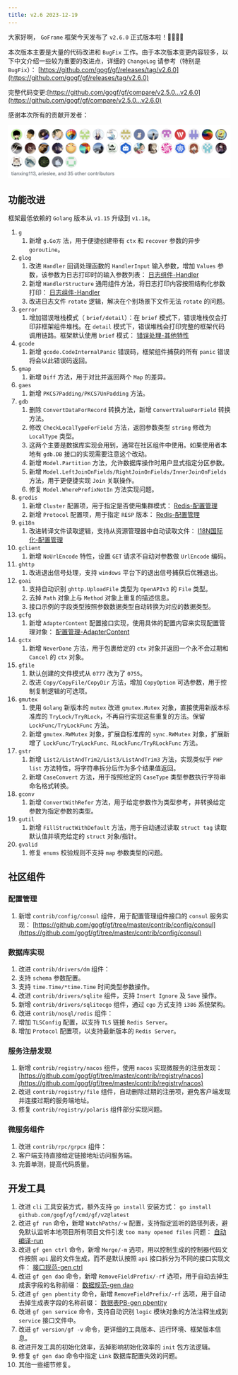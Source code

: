 ```yaml
---
title: v2.6 2023-12-19
---
```


大家好啊， `GoFrame` 框架今天发布了 `v2.6.0` 正式版本啦！👏👏👏👏

本次版本主要是大量的代码改进和 `BugFix` 工作。由于本次版本变更内容较多，以下中文介绍一些较为重要的改进点，详细的 `ChangeLog` 请参考（特别是 `BugFix`）： [https://github.com/gogf/gf/releases/tag/v2.6.0](https://github.com/gogf/gf/releases/tag/v2.6.0)

完整代码变更:[https://github.com/gogf/gf/compare/v2.5.0...v2.6.0](https://github.com/gogf/gf/compare/v2.5.0...v2.6.0)

感谢本次所有的贡献开发者：

![](/markdown/2a0ac86fa588ff6dff86735b6e5a4696.png)

## 功能改进

框架最低依赖的 `Golang` 版本从 `v1.15` 升级到 `v1.18`。

01. `g`
    1. 新增 `g.Go方` 法，用于便捷创建带有 `ctx` 和 `recover` 参数的异步 `goroutine`。
02. `glog`
    1. 改进 `Handler` 回调处理函数的 `HandlerInput` 输入参数，增加 `Values` 参数，该参数为日志打印时的输入参数列表： [日志组件-Handler](/docs/核心组件/日志组件/日志组件-Handler)
    2. 新增 `HandlerStructure` 通用组件方法，将日志打印内容按照结构化参数打印： [日志组件-Handler](/docs/核心组件/日志组件/日志组件-Handler)
    3. 改进日志文件 `rotate` 逻辑，解决在个别场景下文件无法 `rotate` 的问题。
03. `gerror`
    1. 增加错误堆栈模式（ `brief/detail`）：在 `brief` 模式下，错误堆栈仅会打印非框架组件堆栈。在 `detail` 模式下，错误堆栈会打印完整的框架代码调用链路。框架默认使用 `brief` 模式： [错误处理-其他特性](/docs/核心组件/错误处理/错误处理-其他特性)
04. `gcode`
    1. 新增 `gcode.CodeInternalPanic` 错误码，框架组件捕获的所有 `panic` 错误将会以此错误码返回。
05. `gmap`
    1. 新增 `Diff` 方法，用于对比并返回两个 `Map` 的差异。
06. `gaes`
    1. 新增 `PKCS7Padding/PKCS7UnPadding` 方法。
07. `gdb`
    1. 删除 `ConvertDataForRecord` 转换方法，新增 `ConvertValueForField` 转换方法。
    2. 修改 `CheckLocalTypeForField` 方法，返回参数类型 `string` 修改为 `LocalType` 类型。
    3. 这两个主要是数据库实现会用到，通常在社区组件中使用。如果使用者本地有 `gdb.DB` 接口的实现需要注意这个改动。
    4. 新增 `Model.Partition` 方法，允许数据库操作时用户显式指定分区参数。
    5. 新增 `Model.LeftJoinOnFields/RightJoinOnFields/InnerJoinOnFields` 方法，用于更便捷实现 `Join` 关联操作。
    6. 修复 `Model.WherePrefixNotIn` 方法实现问题。
08. `gredis`
    1. 新增 `Cluster` 配置项，用于指定是否使用集群模式： [Redis-配置管理](/docs/核心组件/NoSQL%20Redis/Redis-配置管理)
    2. 新增 `Protocol` 配置项，用于指定 `RESP` 版本： [Redis-配置管理](/docs/核心组件/NoSQL%20Redis/Redis-配置管理)
09. `gi18n`
    1. 改进转译文件读取逻辑，支持从资源管理器中自动读取文件： [I18N国际化-配置管理](/docs/核心组件/I18N国际化/I18N国际化-配置管理)
10. `gclient`
    1. 新增 `NoUrlEncode` 特性，设置 `GET` 请求不自动对参数做 `UrlEncode` 编码。
11. `ghttp`
    1. 改进退出信号处理，支持 `windows` 平台下的退出信号捕获后优雅退出。
12. `goai`
    1. 支持自动识别 `ghttp.UploadFile` 类型为 `OpenAPIv3` 的 `File` 类型。
    2. 去掉 `Path` 对象上与 `Method` 对象上重复的描述信息。
    3. 接口示例的字段类型按照参数数据类型自动转换为对应的数据类型。
13. `gcfg`
    1. 新增 `AdapterContent` 配置接口实现，使用具体的配置内容来实现配置管理对象： [配置管理-AdapterContent](/docs/核心组件/配置管理/配置管理-接口化设计/配置管理-AdapterContent)
14. `gctx`
    1. 新增 `NeverDone` 方法，用于包裹给定的 `ctx` 对象并返回一个永不会过期和 `Cancel` 的 `ctx` 对象。
15. `gfile`
    1. 默认创建的文件模式从 `0777` 改为了 `0755`。
    2. 改进 `Copy/CopyFile/CopyDir` 方法，增加 `CopyOption` 可选参数，用于控制复制逻辑的可选项。
16. `gmutex`
    1. 使用 `Golang` 新版本的 `mutex` 改进 `gmutex.Mutex` 对象，直接使用新版本标准库的 `TryLock/TryRLock`，不再自行实现这些重复的方法。保留 `LockFunc/TryLockFunc` 方法。
    2. 新增 `gmutex.RWMutex` 对象，扩展自标准库的 `sync.RWMutex` 对象，扩展新增了 `LockFunc/TryLockFunc、RLockFunc/TryRLockFunc` 方法。
17. `gstr`
    1. 新增 `List2/ListAndTrim2/List3/ListAndTrim3` 方法，实现类似于 `PHP list` 方法特性，将字符串拆分后作为多个结果值返回。
    2. 新增 `CaseConvert` 方法，用于按照给定的 `CaseType` 类型参数执行字符串命名格式转换。
18. `gconv`
    1. 新增 `ConvertWithRefer` 方法，用于给定参数作为类型参考，并转换给定参数为指定参数的类型。
19. `gutil`
    1. 新增 `FillStructWithDefault` 方法，用于自动通过读取 `struct tag` 读取默认值并填充给定的 `struct` 对象/指针。
20. `gvalid`
    1. 修复 `enums` 校验规则不支持 `map` 参数类型的问题。

## 社区组件

### 配置管理

1. 新增 `contrib/config/consul` 组件，用于配置管理组件接口的 `consul` 服务实现： [https://github.com/gogf/gf/tree/master/contrib/config/consul](https://github.com/gogf/gf/tree/master/contrib/config/consul)

### 数据库实现

1. 改进 `contrib/drivers/dm` 组件：
1. 支持 `schema` 参数配置。
2. 支持 `time.Time/*time.Time` 时间类型参数操作。
2. 改进 `contrib/drivers/sqlite` 组件，支持 `Insert Ignore` 及 `Save` 操作。
3. 新增 `contrib/drivers/sqlitecgo` 组件，通过 `cgo` 方式支持 `i386` 系统架构。
4. 改进 `contrib/nosql/redis` 组件：
1. 增加 `TLSConfig` 配置，以支持 `TLS` 链接 `Redis Server`。
2. 增加 `Protocol` 配置项，以支持最新版本的 `Redis Server`。

### 服务注册发现

1. 新增 `contrib/registry/nacos` 组件，使用 `nacos` 实现微服务的注册发现： [https://github.com/gogf/gf/tree/master/contrib/registry/nacos](https://github.com/gogf/gf/tree/master/contrib/registry/nacos)
2. 改进 `contrib/registry/file` 组件，自动删除过期的注册项，避免客户端发现并连接过期的服务端地址。
3. 修复 `contrib/registry/polaris` 组件部分实现问题。

### 微服务组件

1. 改进 `contrib/rpc/grpcx` 组件：
1. 客户端支持直接给定链接地址访问服务端。
2. 完善单测，提高代码质量。

## 开发工具

01. 改进 `cli` 工具安装方式，额外支持 `go install` 安装方式： `go install github.com/gogf/gf/cmd/gf/v2@latest`
02. 改进 `gf run` 命令，新增 `WatchPaths/-w` 配置，支持指定监听的路径列表，避免默认监听本地项目所有项目文件引发 `too many opened files` 问题： [自动编译-run](/docs/开发工具/自动编译-run)
03. 改进 `gf gen ctrl` 命令，新增 `Merge/-m` 选项，用以控制生成的控制器代码文件按照 `api` 层的文件生成，而不是默认按照 `api` 接口拆分为不同的接口实现文件： [接口规范-gen ctrl](/docs/开发工具/代码生成-gen/接口规范-gen%20ctrl)
04. 改进 `gf gen dao` 命令，新增 `RemoveFieldPrefix/-rf` 选项，用于自动去掉生成表字段的名称前缀： [数据规范-gen dao](/docs/开发工具/代码生成-gen/数据规范-gen%20dao)
05. 改进 `gf gen pbentity` 命令，新增 `RemoveFieldPrefix/-rf` 选项，用于自动去掉生成表字段的名称前缀： [数据表PB-gen pbentity](/docs/开发工具/代码生成-gen/数据表PB-gen%20pbentity)
06. 改进 `gf gen service` 命令，支持自动识别 `logic` 模块对象的方法注释生成到 `service` 接口文件中。
07. 改进 `gf version/gf -v` 命令，更详细的工具版本、运行环境、框架版本信息。
08. 改进开发工具的初始化效率，去掉影响初始化效率的 `init` 包方法逻辑。
09. 修复 `gf gen dao` 命令中指定 `Link` 数据库配置失效的问题。
10. 其他一些细节修复。